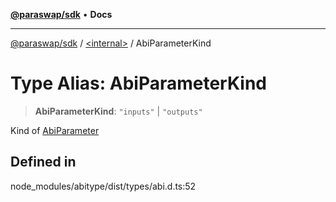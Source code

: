 [**@paraswap/sdk**](../../README.md) • **Docs**

***

[@paraswap/sdk](../../globals.md) / [\<internal\>](../README.md) / AbiParameterKind

# Type Alias: AbiParameterKind

> **AbiParameterKind**: `"inputs"` \| `"outputs"`

Kind of [AbiParameter](AbiParameter.md)

## Defined in

node\_modules/abitype/dist/types/abi.d.ts:52
